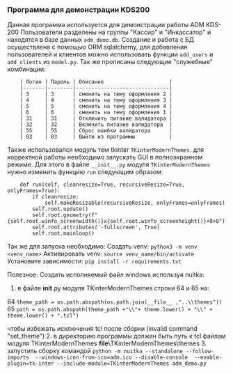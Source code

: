 ###  Программа для демонстрации KDS200 
Данная программа используется для демонстрации работы ADM KDS-200
Пользователи разделены на группы "Кассир" и "Инкассатор" и находятся
в базе данных `adm_demo.db`. Создание и работа с БД осуществлена
с помощью ORM sqlalchemy, для добавления пользователей и клиентов можно использовать
функции `add_users` и `add_clients` из `model.py`.
Так же прописаны следующие "служебные" комбинации:

        | Логин | Пароль | Описание                     |
        |-------|--------|------------------------------|
        | 3     | 3      | сменить на тему оформления 2 |
        | 4     | 4      | сменить на тему оформления 3 |
        | 5     | 5      | сменить на тему оформления 4 |
        | 6     | 6      | сменить на тему оформления 1 |
        | 31    | 31     | Отключить питание валидатора |
        | 32    | 32     | Включить питание валидатора  |
        | 55    | 55     | Сброс ошибки валидатора      |
        | 03    | 03     | Выйти из программы           |

Также использовался модуль тем tkinter `TKinterModernThemes`.
для корректной работы необходимо запускать GUI в полноэкранном режиме.
Для этого в файле `__init__.py` модуля `TKinterModernThemes` нужно изменить 
функцию `run` следующим образом:
        
        def run(self, cleanresize=True, recursiveResize=True, onlyFrames=True):
            if cleanresize:
                self.makeResizable(recursiveResize, onlyFrames=onlyFrames)
            self.root.update()
            self.root.geometry(f"{self.root.winfo_screenwidth()}x{self.root.winfo_screenheight()}+0+0")
            self.root.attributes('-fullscreen', True)
            self.root.mainloop()


Так же для запуска необходимо:
Создать venv: `python3 -m venv <venv_name>`
Активировать venv: `source venv_name/bin/activate`
Установите зависимости: `pip install -r requirements.txt`

Полезное:
Создать исполняемый файл windows используя nuitka:
1. в файле __init__.py модуля TKinterModernThemes строки 64 и 65 на:

64 `theme_path = os.path.abspath(os.path.join(__file__ ,"..\\themes"))`\
65 `path = os.path.abspath(theme_path +"\\"+ theme.lower() + "\\" + theme.lower() + ".tcl")`

чтобы избежать исключения tcl после сборки (invalid command "set_theme")
2. в директорию программы должен быть путь к tcl файлам модуля TKinterModernThemes
__file__\TKinterModernThemes\themes
3. запустить сборку командой
`python -m nuitka --standalone --follow-imports 
--windows-icon-from-ico=adm.ico --disable-console 
--enable-plugin=tk-inter --include-module=TKinterModernThemes adm_demo.py` 
